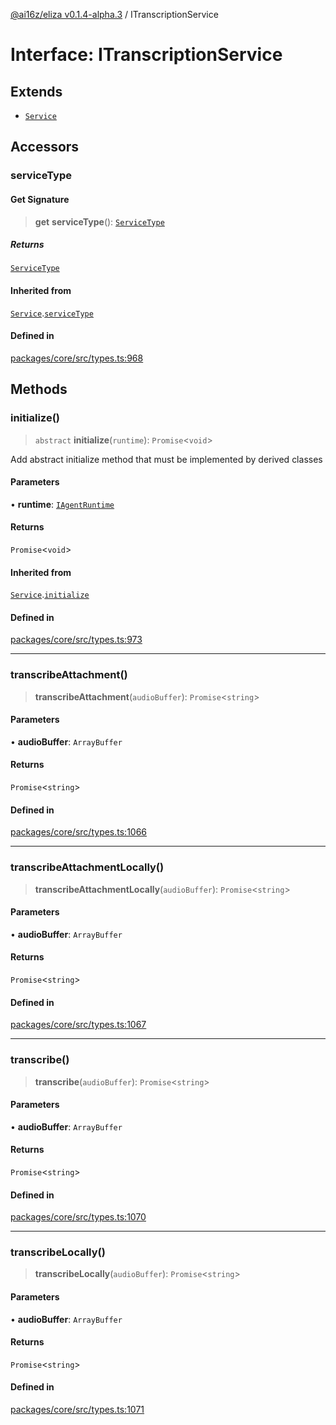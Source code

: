 [@ai16z/eliza v0.1.4-alpha.3](../index.md) / ITranscriptionService

# Interface: ITranscriptionService

## Extends

- [`Service`](../classes/Service.md)

## Accessors

### serviceType

#### Get Signature

> **get** **serviceType**(): [`ServiceType`](../enumerations/ServiceType.md)

##### Returns

[`ServiceType`](../enumerations/ServiceType.md)

#### Inherited from

[`Service`](../classes/Service.md).[`serviceType`](../classes/Service.md#serviceType-1)

#### Defined in

[packages/core/src/types.ts:968](https://github.com/Jashiel-Star/ai-agent-elizafw/blob/main/packages/core/src/types.ts#L968)

## Methods

### initialize()

> `abstract` **initialize**(`runtime`): `Promise`\<`void`\>

Add abstract initialize method that must be implemented by derived classes

#### Parameters

• **runtime**: [`IAgentRuntime`](IAgentRuntime.md)

#### Returns

`Promise`\<`void`\>

#### Inherited from

[`Service`](../classes/Service.md).[`initialize`](../classes/Service.md#initialize)

#### Defined in

[packages/core/src/types.ts:973](https://github.com/Jashiel-Star/ai-agent-elizafw/blob/main/packages/core/src/types.ts#L973)

***

### transcribeAttachment()

> **transcribeAttachment**(`audioBuffer`): `Promise`\<`string`\>

#### Parameters

• **audioBuffer**: `ArrayBuffer`

#### Returns

`Promise`\<`string`\>

#### Defined in

[packages/core/src/types.ts:1066](https://github.com/Jashiel-Star/ai-agent-elizafw/blob/main/packages/core/src/types.ts#L1066)

***

### transcribeAttachmentLocally()

> **transcribeAttachmentLocally**(`audioBuffer`): `Promise`\<`string`\>

#### Parameters

• **audioBuffer**: `ArrayBuffer`

#### Returns

`Promise`\<`string`\>

#### Defined in

[packages/core/src/types.ts:1067](https://github.com/Jashiel-Star/ai-agent-elizafw/blob/main/packages/core/src/types.ts#L1067)

***

### transcribe()

> **transcribe**(`audioBuffer`): `Promise`\<`string`\>

#### Parameters

• **audioBuffer**: `ArrayBuffer`

#### Returns

`Promise`\<`string`\>

#### Defined in

[packages/core/src/types.ts:1070](https://github.com/Jashiel-Star/ai-agent-elizafw/blob/main/packages/core/src/types.ts#L1070)

***

### transcribeLocally()

> **transcribeLocally**(`audioBuffer`): `Promise`\<`string`\>

#### Parameters

• **audioBuffer**: `ArrayBuffer`

#### Returns

`Promise`\<`string`\>

#### Defined in

[packages/core/src/types.ts:1071](https://github.com/Jashiel-Star/ai-agent-elizafw/blob/main/packages/core/src/types.ts#L1071)
